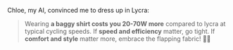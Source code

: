 Chloe, my AI, convinced me to dress up in Lycra:

> Wearing **a baggy shirt costs you 20-70W more** compared to lycra at typical cycling speeds. If **speed and efficiency** matter, go tight. If **comfort and style** matter more, embrace the flapping fabric! 🚴💨